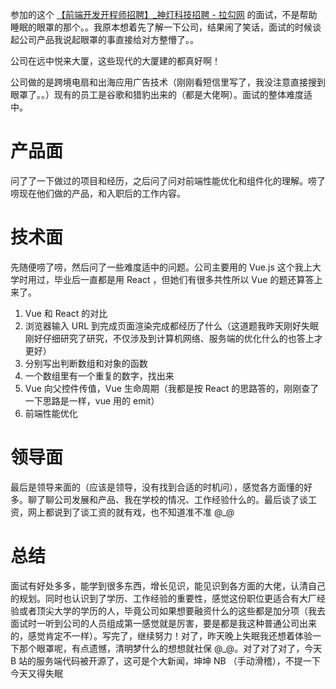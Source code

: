 参加的这个 [【前端开发开程师招聘】\_神灯科技招聘 - 拉勾网](https://www.lagou.com/jobs/5677423.html?source=delivered&i=delivered-6) 的面试，不是帮助睡眠的眼罩的那个。。我原本想着先了解一下公司，结果闹了笑话，面试的时候谈起公司产品我说起眼罩的事直接给对方整懵了。。

公司在远中悦来大厦，这些现代的大厦建的都真好啊！

公司做的是跨境电扇和出海应用广告技术（刚刚看短信里写了，我没注意直接搜到眼罩了。。）现有的员工是谷歌和猎豹出来的（都是大佬啊）。面试的整体难度适中。

# 产品面

问了了一下做过的项目和经历，之后问了问对前端性能优化和组件化的理解。唠了唠现在他们做的产品，和入职后的工作内容。

# 技术面

先随便唠了唠，然后问了一些难度适中的问题。公司主要用的 Vue.js 这个我上大学时用过，毕业后一直都是用 React ，但她们有很多共性所以 Vue 的题还算答上来了。

1.  Vue 和 React 的对比
2.  浏览器输入 URL 到完成页面渲染完成都经历了什么（这道题我昨天刚好失眠刚好仔细研究了研究，不仅涉及到计算机网络、服务端的优化什么的也答上才更好）
3.  分别写出判断数组和对象的函数
4.  一个数组里有一个重复的数字，找出来
5.  Vue 向父控件传值，Vue 生命周期（我都是按 React 的思路答的，刚刚查了一下思路是一样，vue 用的 emit）
6.  前端性能优化

# 领导面

最后是领导来面的（应该是领导，没有找到合适的时机问），感觉各方面懂的好多。聊了聊公司发展和产品、我在学校的情况、工作经验什么的。最后谈了谈工资，网上都说到了谈工资的就有戏，也不知道准不准 @\_@

# 总结

面试有好处多多，能学到很多东西，增长见识，能见识到各方面的大佬，认清自己的规划。同时也认识到了学历、工作经验的重要性，感觉这份职位更适合有大厂经验或者顶尖大学的学历的人，毕竟公司如果想要融资什么的这些都是加分项（我去面试时一听到公司的人员组成第一感觉就是厉害，要是都是我这种普通公司出来的，感觉肯定不一样）。写完了，继续努力！对了，昨天晚上失眠我还想着体验一下那个眼罩呢，有点遗憾，清明梦什么的想想就社保 @\_@。对了对了对了，今天 B 站的服务端代码被开源了，这可是个大新闻，坤坤 NB （手动滑稽），不提一下今天又得失眠
